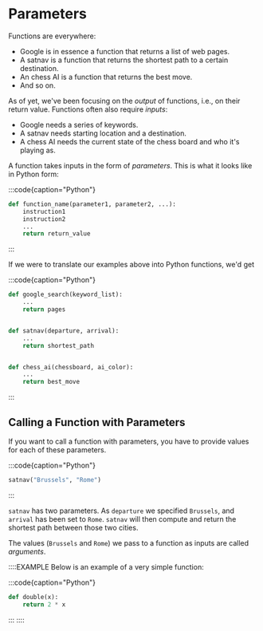 # Parameters

Functions are everywhere:

* Google is in essence a function that returns a list of web pages.
* A satnav is a function that returns the shortest path to a certain destination.
* An chess AI is a function that returns the best move.
* And so on.

As of yet, we've been focusing on the *output* of functions, i.e., on their return value.
Functions often also require *inputs*:

* Google needs a series of keywords.
* A satnav needs starting location and a destination.
* A chess AI needs the current state of the chess board and who it's playing as.

A function takes inputs in the form of *parameters*.
This is what it looks like in Python form:

:::code{caption="Python"}

```python
def function_name(parameter1, parameter2, ...):
    instruction1
    instruction2
    ...
    return return_value
```

:::

If we were to translate our examples above into Python functions, we'd get

:::code{caption="Python"}

```python
def google_search(keyword_list):
    ...
    return pages


def satnav(departure, arrival):
    ...
    return shortest_path


def chess_ai(chessboard, ai_color):
    ...
    return best_move
```

:::

## Calling a Function with Parameters

If you want to call a function with parameters, you have to provide values for each of these parameters.

:::code{caption="Python"}

```python
satnav("Brussels", "Rome")
```

:::

`satnav` has two parameters.
As `departure` we specified `Brussels`, and `arrival` has been set to `Rome`.
`satnav` will then compute and return the shortest path between those two cities.

The values (`Brussels` and `Rome`) we pass to a function as inputs are called *arguments*.

::::EXAMPLE
Below is an example of a very simple function:

:::code{caption="Python"}

```python
def double(x):
    return 2 * x
```

:::
::::
